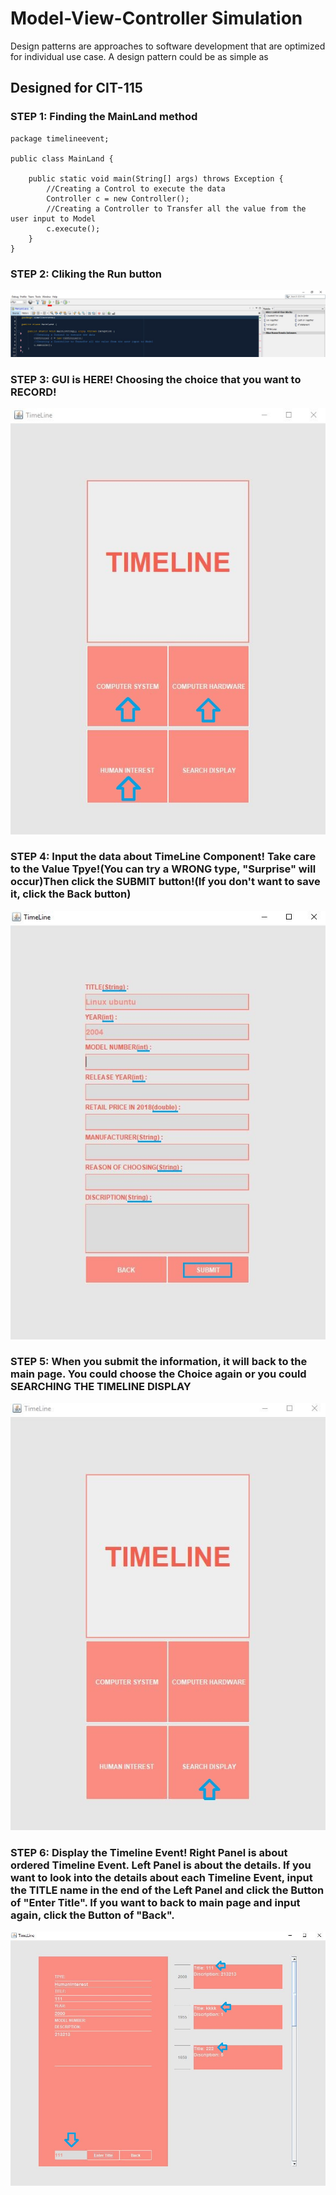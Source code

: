 # Model-View-Controller Simulation

Design patterns are approaches to software development that are optimized for individual use case. A design pattern could be as simple as

## Designed for CIT-115

### STEP 1: Finding the MainLand method

    package timelineevent;

    public class MainLand {

        public static void main(String[] args) throws Exception {
            //Creating a Control to execute the data
            Controller c = new Controller();
            //Creating a Controller to Transfer all the value from the user input to Model
            c.execute();
        }
    }

### STEP 2: Cliking the Run button

![Run Button](runbutton.JPG)


### STEP 3: GUI is HERE! Choosing the choice that you want to RECORD!

![Choose Choice](choice.JPG)

### STEP 4: Input the data about TimeLine Component! Take care to the Value Tpye!(You can try a WRONG type, "Surprise" will occur)Then click the SUBMIT button!(If you don't want to save it, click the Back button)

![Input Value](input.JPG)

### STEP 5: When you submit the information, it will back to the main page. You could choose the Choice again or you could SEARCHING THE TIMELINE DISPLAY

![Display Button](displaybutton.JPG)

### STEP 6: Display the Timeline Event! Right Panel is about ordered Timeline Event. Left Panel is about the details. If you want to look into the details about each Timeline Event, input the TITLE name in the end of the Left Panel and click the Button of "Enter Title". If you want to back to main page and input again, click the Button of "Back".

![Display Timeline](display.JPG)

